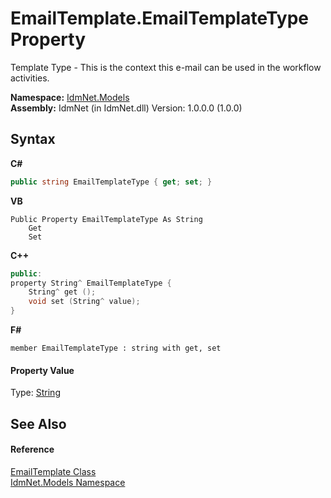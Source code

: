 # EmailTemplate.EmailTemplateType Property 
 

Template Type - This is the context this e-mail can be used in the workflow activities.

**Namespace:**&nbsp;<a href="N_IdmNet_Models">IdmNet.Models</a><br />**Assembly:**&nbsp;IdmNet (in IdmNet.dll) Version: 1.0.0.0 (1.0.0)

## Syntax

**C#**<br />
``` C#
public string EmailTemplateType { get; set; }
```

**VB**<br />
``` VB
Public Property EmailTemplateType As String
	Get
	Set
```

**C++**<br />
``` C++
public:
property String^ EmailTemplateType {
	String^ get ();
	void set (String^ value);
}
```

**F#**<br />
``` F#
member EmailTemplateType : string with get, set

```


#### Property Value
Type: <a href="http://msdn2.microsoft.com/en-us/library/s1wwdcbf" target="_blank">String</a>

## See Also


#### Reference
<a href="T_IdmNet_Models_EmailTemplate">EmailTemplate Class</a><br /><a href="N_IdmNet_Models">IdmNet.Models Namespace</a><br />